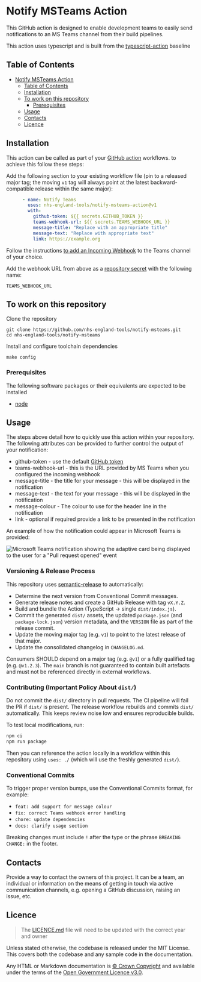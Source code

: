 # Notify MSTeams Action

This GitHub action is designed to enable development teams to easily send notifications to an MS Teams channel from their build pipelines.

This action uses typescript and is built from the [typescript-action](https://github.com/actions/typescript-action) baseline

## Table of Contents

- [Notify MSTeams Action](#notify-msteams-action)
  - [Table of Contents](#table-of-contents)
  - [Installation](#installation)
  - [To work on this repository](#to-work-on-this-repository)
    - [Prerequisites](#prerequisites)
  - [Usage](#usage)
  - [Contacts](#contacts)
  - [Licence](#licence)

## Installation

This action can be called as part of your [GitHub action](https://docs.github.com/en/actions/learn-github-actions/understanding-github-actions) workflows. to achieve this follow these steps:

Add the following section to your existing workflow file (pin to a released major tag; the moving `v1` tag will always point at the latest backward-compatible release within the same major):

```yml
      - name: Notify Teams
        uses: nhs-england-tools/notify-msteams-action@v1
        with:
          github-token: ${{ secrets.GITHUB_TOKEN }}
          teams-webhook-url: ${{ secrets.TEAMS_WEBHOOK_URL }}
          message-title: "Replace with an appropriate title"
          message-text: "Replace with appropriate text"
          link: https://example.org
```

Follow the instructions [to add an Incoming Webhook](https://learn.microsoft.com/en-us/microsoftteams/platform/webhooks-and-connectors/how-to/add-incoming-webhook?tabs=dotnet) to the Teams channel of your choice.

Add the webhook URL from above as a [repository secret](https://docs.github.com/en/codespaces/managing-codespaces-for-your-organization/managing-encrypted-secrets-for-your-repository-and-organization-for-github-codespaces#adding-secrets-for-a-repository) with the following name:

```shell
TEAMS_WEBHOOK_URL
```

## To work on this repository

Clone the repository

```shell
git clone https://github.com/nhs-england-tools/notify-msteams.git
cd nhs-england-tools/notify-msteams
```

Install and configure toolchain dependencies

```shell
make config
```

### Prerequisites

The following software packages or their equivalents are expected to be installed

- [node](https://nodejs.org/en/download)

## Usage

The steps above detail how to quickly use this action within your repository. The following attributes can be provided to further control the output of your notification:

- github-token - use the default [GitHub token](https://docs.github.com/en/actions/security-guides/automatic-token-authentication#using-the-github_token-in-a-workflow)
- teams-webhook-url - this is the URL provided by MS Teams when you configured the incoming webhook
- message-title - the title for your message - this will be displayed in the notification
- message-text - the text for your message - this will be displayed in the notification
- message-colour - The colour to use for the header line in the notification
- link - optional if required provide a link to be presented in the notification

An example of how the notification could appear in Microsoft Teams is provided:

![Microsoft Teams notification showing the adaptive card being displayed to the user for a "Pull request opened" event](docs/images/msteams-action-notification.png)

### Versioning & Release Process

This repository uses [semantic-release](https://semantic-release.gitbook.io/) to automatically:

- Determine the next version from Conventional Commit messages.
- Generate release notes and create a GitHub Release with tag `vX.Y.Z`.
- Build and bundle the Action (TypeScript -> single `dist/index.js`).
- Commit the generated `dist/` assets, the updated `package.json` (and `package-lock.json`) version metadata, and the `VERSION` file as part of the release commit.
- Update the moving major tag (e.g. `v1`) to point to the latest release of that major.
- Update the consolidated changelog in `CHANGELOG.md`.

Consumers SHOULD depend on a major tag (e.g. `@v1`) or a fully qualified tag (e.g. `@v1.2.3`). The `main` branch is not guaranteed to contain built artefacts and must not be referenced directly in external workflows.

### Contributing (Important Policy About `dist/`)

Do not commit the `dist/` directory in pull requests. The CI pipeline will fail the PR if `dist/` is present. The release workflow rebuilds and commits `dist/` automatically. This keeps review noise low and ensures reproducible builds.

To test local modifications, run:

```bash
npm ci
npm run package
```

Then you can reference the action locally in a workflow within this repository using `uses: ./` (which will use the freshly generated `dist/`).

### Conventional Commits

To trigger proper version bumps, use the Conventional Commits format, for example:

- `feat: add support for message colour`
- `fix: correct Teams webhook error handling`
- `chore: update dependencies`
- `docs: clarify usage section`

Breaking changes must include `!` after the type or the phrase `BREAKING CHANGE:` in the footer.

## Contacts

Provide a way to contact the owners of this project. It can be a team, an individual or information on the means of getting in touch via active communication channels, e.g. opening a GitHub discussion, raising an issue, etc.

## Licence

> The [LICENCE.md](./LICENCE.md) file will need to be updated with the correct year and owner

Unless stated otherwise, the codebase is released under the MIT License. This covers both the codebase and any sample code in the documentation.

Any HTML or Markdown documentation is [© Crown Copyright](https://www.nationalarchives.gov.uk/information-management/re-using-public-sector-information/uk-government-licensing-framework/crown-copyright/) and available under the terms of the [Open Government Licence v3.0](https://www.nationalarchives.gov.uk/doc/open-government-licence/version/3/).
